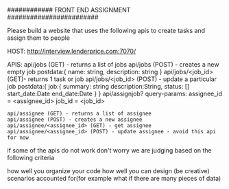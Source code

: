 ############ FRONT END ASSIGNMENT ########################

Please build a website that uses the following apis to create tasks and assign them to people

HOST:
	http://interview.lenderprice.com:7070/

APIS:
	api/jobs (GET) - returns a list of jobs
	api/jobs (POST) - creates a new empty job 
		postdata:{
			name: string,
			description: string
		}
	api/jobs/<job_id> (GET)- returns 1 task or job
	api/jobs/<job_id> (POST) - update a particular job 
		postdata:{
			job:{
				summary: string
			description:String,
			status: []
			start_date:Date
			end_date:Date
			}
		}
	api/assignjob?
		query-params:
				assignee_id = <assignee_id> 
				job_id = <job_id>

	api/assignee (GET) - returns a list of assignee
	api/assignee (POST) - creates a new assignee
	api/assignee/<assignee_id> (GET) - get assignee 
	api/assignee/<assignee_id> (POST) - update assignee - avoid this api for now

if some of the apis do not work don't worry we are judging based on the following criteria

how well you organize your code
how well you can design (be creative)
scenarios accounted for(for example what if there are many pieces of data)
